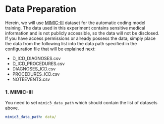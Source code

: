 # Data Preparation
Herein, we will use [MIMIC-III](https://mimic.mit.edu/docs/iii/) dataset for the automatic coding model training.
The data used in this experiment contains sensitive medical information and is not publicly accessible, so the data will not be disclosed.
If you have access permissions or already possess the data, simply place the data from the following list into the data path specified in the configuration file that will be explained next:
* D_ICD_DIAGNOSES.csv
* D_ICD_PROCEDURES.csv
* DIAGNOSES_ICD.csv
* PROCEDURES_ICD.csv
* NOTEEVENTS.csv

### 1. MIMIC-III
You need to set `mimic3_data_path` which should contain the list of datasets above.
```yaml
mimic3_data_path: data/
```
<br>

